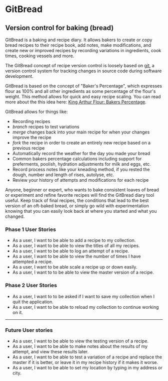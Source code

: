 # GitBread

## Version control for baking (bread)

GitBread is a baking and recipe diary. It allows bakers to create or copy bread recipes 
to their recipe book, add notes, make modifications, and create new or improved recipes 
by recording variations in ingredients, cook times, cooking vessels and more. 

The GitBread concept of recipe version control is loosely based on [git](https://git-scm.com/),
a version control system for tracking changes in source code during software development.

GitBread is based on the concept of "Baker's Percentage", which expresses flour as 100% and all 
other ingredients as some percentage of the flour's weight. This method allows for quick and easy recipe scaling. 
You can read more about the this idea here: [King Arthur Flour: Bakers Percentage](https://www.kingarthurflour.com/pro/reference/bakers-percentage).

GitBread allows for things like:
- Recording recipes
- *branch* recipes to test variations
- *merge* changes back into your main recipe for when your changes improve the recipe
- *fork* the recipe in order to create an entirely new recipe based on a previous recipe
- Automatically record the weather for the day you made your bread
- Common bakers percentage calculations including support for preferments, poolish, hydration adjustments for milk and eggs, etc. 
- Record process notes like your kneading method, if you rested the dough, number and length of rises, autolyse, etc.
- Review your history of attempts and modifications for each recipe

 Anyone, beginner or expert, who wants to bake consistent loaves of bread or experiment and refine favorite recipes 
 will find the GitBread diary tool useful. Keep track of final recipes, the conditions that lead to the best version
 of an oft-baked bread, or simply go wild with experimentation knowing that you can easily look back at where you
 started and what you changed.
 

### Phase 1 User Stories

- As a user, I want to be able to add a recipe to my collection.
- As a user, I want to be able to view the titles of all my recipes.
- As a user, I want to be able to log an attempt of a recipe.
- As a user, I want to be able to view the number of times I have attempted a recipe.
- As a user, I want to be able scale a recipe up or down easily.
- As a user, I want to to be able to view the master version of a recipe.

### Phase 2 User Stories
- As a user, I want to to be asked if I want to save my collection when I quit the application.
- As a user, I want to be able to reload my collection to continue working on it. 
------
### Future User stories
- As a user, I want to be able to view the testing version of a recipe.
- As a user, I want to be able to make notes about the results of my attempt, and view these results later.
- As a user, I want to be able to test a variation of a recipe and replace the master if it is better, or leave
it in my recipe history if it makes it worse.
- As a user, I want to be able to set my location by typing in my address or city.


